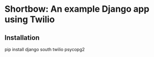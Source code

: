 # Shortbow: An example Django app using Twilio


## Installation

pip install django south twilio psycopg2
